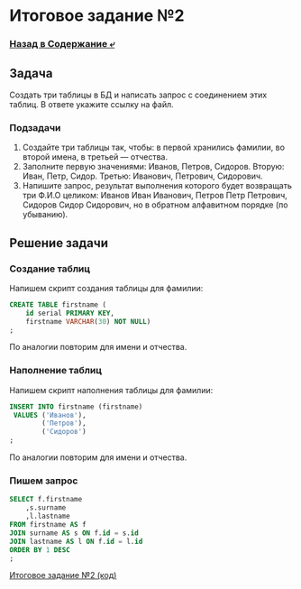 # Итоговое задание №2

### [Назад в Содержание ⤶](/README.md)

## Задача
Создать три таблицы в БД и написать запрос с соединением этих таблиц. В ответе укажите ссылку на файл.  

### Подзадачи
1. Создайте три таблицы так, чтобы: в первой хранились фамилии, во второй имена, в третьей — отчества.
2. Заполните первую значениями: Иванов, Петров, Сидоров. Вторую: Иван, Петр, Сидор. Третью: Иванович, Петрович, Сидорович.
3. Напишите запрос, результат выполнения которого будет возвращать три Ф.И.О целиком: Иванов Иван Иванович, 
Петров Петр Петрович, Сидоров Сидор Сидорович, но в обратном алфавитном порядке (по убыванию).

## Решение задачи
### Создание таблиц
Напишем скрипт создания таблицы для фамилии:

```sql
CREATE TABLE firstname (
    id serial PRIMARY KEY,
    firstname VARCHAR(30) NOT NULL)
;
```

По аналогии повторим для имени и отчества.

### Наполнение таблиц
Напишем скрипт наполнения таблицы для фамилии:

```sql
INSERT INTO firstname (firstname) 
 VALUES ('Иванов'),
        ('Петров'),
        ('Сидоров')
;
```

По аналогии повторим для имени и отчества.

### Пишем запрос

```sql
SELECT f.firstname
	,s.surname
	,l.lastname 
FROM firstname AS f
JOIN surname AS s ON f.id = s.id
JOIN lastname AS l ON f.id = l.id
ORDER BY 1 DESC
;
```

[Итоговое задание №2 (код)](final_task_2.sql)